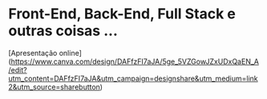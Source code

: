 # Front-End, Back-End, Full Stack e outras coisas ...

[Apresentação online] (https://www.canva.com/design/DAFfzFI7aJA/5ge_5VZGowJZxUDxQaEN_A/edit?utm_content=DAFfzFI7aJA&utm_campaign=designshare&utm_medium=link2&utm_source=sharebutton)

